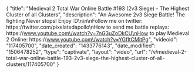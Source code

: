 {
    "title": "Medieval 2 Total War Online Battle #193 (2v3 Siege) -  The Highest Cluster of all Clusters",
    "description": "An Awesome 2v3 Siege Battle!  The fighting Never stops!  Enjoy :D\n\n\nFollow me on twitter: https:\/\/twitter.com\/pixelatedapollo\nHow to send me battle replays: https:\/\/www.youtube.com\/watch?v=7nG3uZoDkCU\nHow to play Medieval 2 Online: https:\/\/www.youtube.com\/watch?v=YGfItCMitPg",
    "videoid": "117405700",
    "date_created": "1433776143",
    "date_modified": "1506478252",
    "type": "captivate",
    "layout": "video",
    "url": "\/v\/medieval-2-total-war-online-battle-193-2v3-siege-the-highest-cluster-of-all-clusters\/117405700"
}